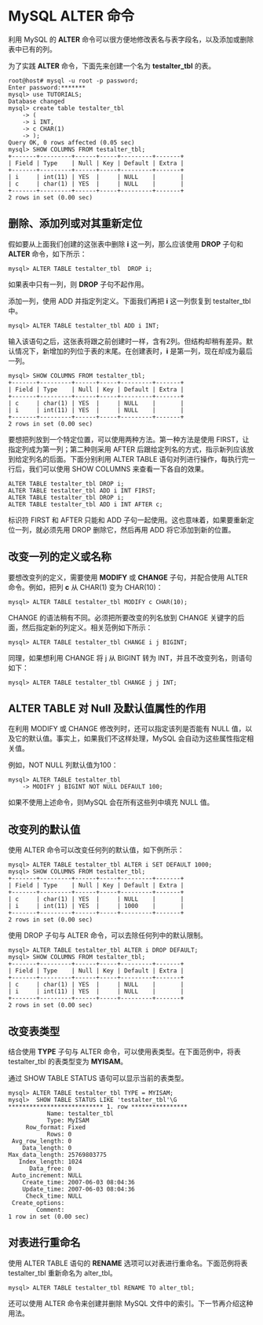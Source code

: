 # MySQL ALTER 命令

利用 MySQL 的 **ALTER** 命令可以很方便地修改表名与表字段名，以及添加或删除表中已有的列。    

为了实践 **ALTER** 命令，下面先来创建一个名为 **testalter_tbl** 的表。  

```
root@host# mysql -u root -p password;
Enter password:*******
mysql> use TUTORIALS;
Database changed
mysql> create table testalter_tbl
    -> (
    -> i INT,
    -> c CHAR(1)
    -> );
Query OK, 0 rows affected (0.05 sec)
mysql> SHOW COLUMNS FROM testalter_tbl;
+-------+---------+------+-----+---------+-------+
| Field | Type    | Null | Key | Default | Extra |
+-------+---------+------+-----+---------+-------+
| i     | int(11) | YES  |     | NULL    |       |
| c     | char(1) | YES  |     | NULL    |       |
+-------+---------+------+-----+---------+-------+
2 rows in set (0.00 sec)

```

## 删除、添加列或对其重新定位   

假如要从上面我们创建的这张表中删除 **i** 这一列，那么应该使用 **DROP** 子句和 **ALTER** 命令，如下所示：   

`mysql> ALTER TABLE testalter_tbl  DROP i;`  

如果表中只有一列，则 **DROP** 子句不起作用。   

添加一列，使用 ADD 并指定列定义。下面我们再把 **i** 这一列恢复到 testalter_tbl 中。    

`mysql> ALTER TABLE testalter_tbl ADD i INT;`   

输入该语句之后，这张表将跟之前创建时一样，含有2列。但结构却稍有差异。默认情况下，新增加的列位于表的末尾。在创建表时，**i** 是第一列，现在却成为最后一列。   

```
mysql> SHOW COLUMNS FROM testalter_tbl;
+-------+---------+------+-----+---------+-------+
| Field | Type    | Null | Key | Default | Extra |
+-------+---------+------+-----+---------+-------+
| c     | char(1) | YES  |     | NULL    |       |
| i     | int(11) | YES  |     | NULL    |       |
+-------+---------+------+-----+---------+-------+
2 rows in set (0.00 sec)

```    

要想把列放到一个特定位置，可以使用两种方法。第一种方法是使用 FIRST，让指定列成为第一列；第二种则采用 AFTER 后跟给定列名的方式，指示新列应该放到给定列名的后面。下面分别利用 ALTER TABLE 语句对列进行操作，每执行完一行后，我们可以使用 SHOW COLUMNS 来查看一下各自的效果。   

```
ALTER TABLE testalter_tbl DROP i;
ALTER TABLE testalter_tbl ADD i INT FIRST;
ALTER TABLE testalter_tbl DROP i;
ALTER TABLE testalter_tbl ADD i INT AFTER c;

```  

标识符 FIRST 和 AFTER 只能和 ADD 子句一起使用。这也意味着，如果要重新定位一列，就必须先用 DROP 删除它，然后再用 ADD 将它添加到新的位置。  

## 改变一列的定义或名称   

要想改变列的定义，需要使用 **MODIFY** 或 **CHANGE** 子句，并配合使用 ALTER 命令。例如，把列 **c** 从 CHAR(1) 变为 CHAR(10)：     

`mysql> ALTER TABLE testalter_tbl MODIFY c CHAR(10);`  

CHANGE 的语法稍有不同。必须把所要改变的列名放到 CHANGE 关键字的后面，然后指定新的列定义。相关范例如下所示：   

`mysql> ALTER TABLE testalter_tbl CHANGE i j BIGINT;`   

同理，如果想利用 CHANGE 将 j 从 BIGINT 转为 INT，并且不改变列名，则语句如下：   

`mysql> ALTER TABLE testalter_tbl CHANGE j j INT;`    




## ALTER TABLE 对 Null 及默认值属性的作用


在利用 MODIFY 或 CHANGE 修改列时，还可以指定该列是否能有 NULL 值，以及它的默认值。事实上，如果我们不这样处理，MySQL 会自动为这些属性指定相关值。  

例如，NOT NULL 列默认值为100：   

```
mysql> ALTER TABLE testalter_tbl 
    -> MODIFY j BIGINT NOT NULL DEFAULT 100;

```

如果不使用上述命令，则MySQL 会在所有这些列中填充 NULL 值。   


## 改变列的默认值  

使用 ALTER 命令可以改变任何列的默认值，如下例所示：   

```
mysql> ALTER TABLE testalter_tbl ALTER i SET DEFAULT 1000;
mysql> SHOW COLUMNS FROM testalter_tbl;
+-------+---------+------+-----+---------+-------+
| Field | Type    | Null | Key | Default | Extra |
+-------+---------+------+-----+---------+-------+
| c     | char(1) | YES  |     | NULL    |       |
| i     | int(11) | YES  |     | 1000    |       |
+-------+---------+------+-----+---------+-------+
2 rows in set (0.00 sec)

```

使用 DROP 子句与 ALTER 命令，可以去除任何列中的默认限制。  

```
mysql> ALTER TABLE testalter_tbl ALTER i DROP DEFAULT;
mysql> SHOW COLUMNS FROM testalter_tbl;
+-------+---------+------+-----+---------+-------+
| Field | Type    | Null | Key | Default | Extra |
+-------+---------+------+-----+---------+-------+
| c     | char(1) | YES  |     | NULL    |       |
| i     | int(11) | YES  |     | NULL    |       |
+-------+---------+------+-----+---------+-------+
2 rows in set (0.00 sec)

```

## 改变表类型   


结合使用 **TYPE** 子句与 ALTER 命令，可以使用表类型。在下面范例中，将表 testalter_tbl 的表类型变为 **MYISAM**。   

通过 SHOW TABLE STATUS 语句可以显示当前的表类型。   

```
mysql> ALTER TABLE testalter_tbl TYPE = MYISAM;
mysql>  SHOW TABLE STATUS LIKE 'testalter_tbl'\G
*************************** 1. row ****************
           Name: testalter_tbl
           Type: MyISAM
     Row_format: Fixed
           Rows: 0
 Avg_row_length: 0
    Data_length: 0
Max_data_length: 25769803775
   Index_length: 1024
      Data_free: 0
 Auto_increment: NULL
    Create_time: 2007-06-03 08:04:36
    Update_time: 2007-06-03 08:04:36
     Check_time: NULL
 Create_options:
        Comment:
1 row in set (0.00 sec)

```

## 对表进行重命名  

使用 ALTER TABLE 语句的 **RENAME** 选项可以对表进行重命名。下面范例将表 testalter_tbl 重新命名为 alter_tbl。  


`mysql> ALTER TABLE testalter_tbl RENAME TO alter_tbl;`  

还可以使用 ALTER 命令来创建并删除 MySQL 文件中的索引。下一节再介绍这种用法。





